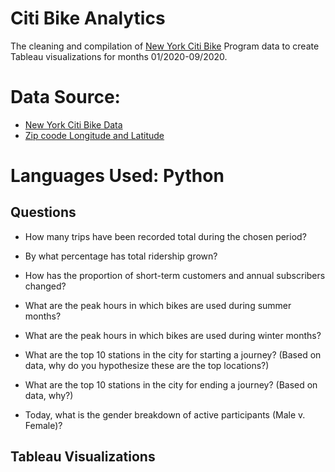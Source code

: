# Citi Bike Analytics
The cleaning and compilation of [New York Citi Bike](https://en.wikipedia.org/wiki/Citi_Bike) Program data to create Tableau visualizations for months 01/2020-09/2020.

# Data Source:
* [New York Citi Bike Data](https://www.citibikenyc.com/system-data)
* [Zip coode Longitude and Latitude](https://simplemaps.com/data/us-zips)

# Languages Used: Python

## Questions

* How many trips have been recorded total during the chosen period?

* By what percentage has total ridership grown?

* How has the proportion of short-term customers and annual subscribers changed?

* What are the peak hours in which bikes are used during summer months?

* What are the peak hours in which bikes are used during winter months?

* What are the top 10 stations in the city for starting a journey? (Based on data, why do you hypothesize these are the top locations?)

* What are the top 10 stations in the city for ending a journey? (Based on data, why?)

* Today, what is the gender breakdown of active participants (Male v. Female)?

## Tableau Visualizations

